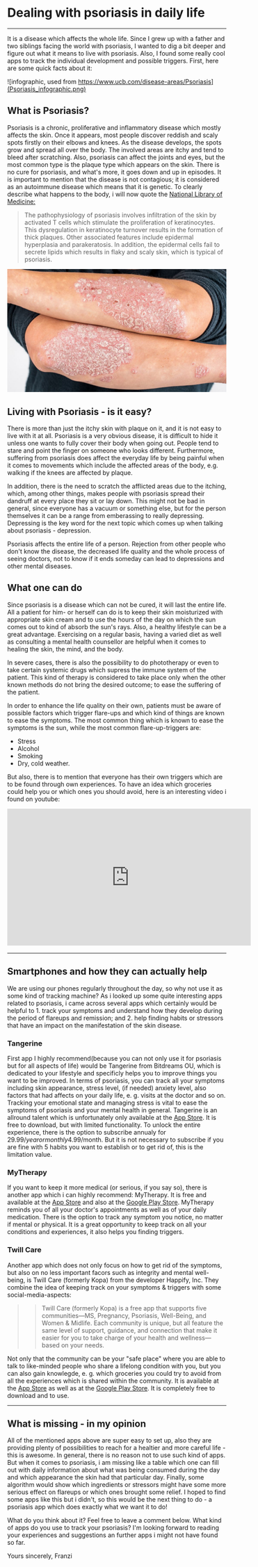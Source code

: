 
# Dealing with psoriasis in daily life 
---

It is a disease which affects the whole life. Since I grew up with a father and two siblings facing the world with psoriasis, I wanted to dig a bit deeper and figure out what it means to live with psoriasis. Also, I found some really cool apps to track the individual development and possible triggers. First, here are some quick facts about it:

![infographic, used from https://www.ucb.com/disease-areas/Psoriasis](Psoriasis_infographic.png)

## What is Psoriasis?

Psoriasis is a chronic, proliferative and inflammatory disease which mostly affects the skin. Once it appears, most people 
discover reddish and scaly spots firstly on their elbows and knees. As the disease develops, the spots grow and spread all over the body. 
The involved areas are itchy and tend to bleed after scratching. Also, psoriasis can affect the joints and eyes, but the most
common type is the plaque type which appears on the skin. There is no cure for psoriasis, and what's more, it goes down and up in episodes.
It is important to mention that the disease is not contagious; it is considered as an autoimmune disease which means that it is genetic. To clearly describe what happens to the body, i will now quote the [National Library of Medicine:](https://www.ncbi.nlm.nih.gov/books/NBK448194/#article-27961.s2)

>The pathophysiology of psoriasis involves infiltration of the skin by activated T cells which stimulate the proliferation of keratinocytes. This dysregulation in keratinocyte turnover results in the formation of thick plaques. Other associated features include epidermal hyperplasia and parakeratosis. In addition, the epidermal cells fail to secrete lipids which results in flaky and scaly skin, which is typical of psoriasis.


![This is what it looks like](psoriasis-arms.jpeg)


## Living with Psoriasis - is it easy?

There is more than just the itchy skin with plaque on it, and it is not easy to live with it at all.
Psoriasis is a very obvious disease, it is difficult to hide it unless one wants to fully cover their body when going out.
People tend to stare and point the finger on someone who looks different. Furthermore, suffering from psoriasis does affect the
everyday life by being painful when it comes to movements which include the affected areas of the body, e.g. walking if the knees are
affected by plaque. 

In addition, there is the need to scratch the afflicted areas due to the itching, which, among other things, 
makes people with psoriasis spread their dandruff at every place they sit or lay down. This might not be bad in general, since everyone has 
a vacuum or something else, but for the person themselves it can be a range from emberassing to really depressing.
Depressing is the key word for the next topic which comes up when talking about psoriasis - depression.

Psoriasis affects the entire life of a person. Rejection from other people who don't know the disease, the decreased life quality
and the whole process of seeing doctors, not to know if it ends someday can lead to 
depressions and other mental diseases.

## What one can do

Since psoriasis is a disease which can not be cured, it will last the entire life. All a patient for him- or herself can do is to keep their skin moisturized 
with appropriate skin cream and to use the hours of the day on which the sun comes out to kind of absorb the sun's rays. Also, a healthy lifestyle can be a great advantage. Exercising on a regular basis, having a varied diet as well as consulting a mental health counsellor are helpful when it comes to healing the skin, the mind, and the body. 

In severe cases, there is also the possibility to do phototherapy or even to take certain systemic drugs which supress the immune system of the patient. This kind of therapy is considered to take place only when the other known methods do not bring the desired outcome; to ease the suffering of the patient. 

In order to enhance the life quality on their own, patients must be aware of possible factors which trigger flare-ups and which kind of things are known to ease the symptoms. The most common thing which is known to ease the symptoms is the sun, while the most common flare-up-triggers are:
+ Stress
+ Alcohol
+ Smoking
+ Dry, cold weather.

But also, there is to mention that everyone has their own triggers which are to be found through own experiences.
To have an idea which groceries could help you or which ones you should avoid, here is an interesting video i found on youtube: 


<iframe width="560" height="315" src="https://www.youtube.com/embed/8BJyCyEcJSg" title="YouTube video player" frameborder="0" allow="accelerometer; autoplay; clipboard-write; encrypted-media; gyroscope; picture-in-picture; web-share" allowfullscreen></iframe>

---
## Smartphones and how they can actually help 

We are using our phones regularly throughout the day, so why not use it as some kind of tracking machine? As i looked up some quite interesting apps related to psoriasis, i came across several apps which certainly would be helpful to 1. track your symptoms and understand how they develop during the period of flareups and remission; and 2. help finding habits or stressors that have an impact on the manifestation of the skin disease.

### Tangerine

First app I highly recommend(because you can not only use it for psoriasis but for all aspects of life) would be Tangerine from Bitdreams OU, which is dedicated to your lifestyle and specificly helps you to improve things you want to be improved. In terms of psoriasis, you can track all your symptoms including skin appearance, stress level, (if needed) anxiety level, also factors that had affects on your daily life, e. g. visits at the doctor and so on. Tracking your emotional state and managing stress is vital to ease the symptoms of psoriasis and your mental health in general. Tangerine is an allround talent which is unfortunately only available at the [App Store](https://apps.apple.com/us/app/tangerine-self-care-goals/id1468882685). It is free to download, but with limited functionality. To unlock the entire experience, there is the option to subscribe annualy for 29.99$/year or monthly 4.99$/month. But it is not necessary to subscribe if you are fine with 5 habits you want to establish or to get rid of, this is the limitation value. 

### MyTherapy

If you want to keep it more medical (or serious, if you say so), there is another app which i can highly recommend: MyTherapy. It is free and available at the [App Store](https://apps.apple.com/gb/app/mytherapy-meds-pill-reminder/id662170995) and also at the [Google Play Store](https://play.google.com/store/apps/details?id=eu.smartpatient.mytherapy&referrer=utm_source%3Dwebsite-en). MyTherapy reminds you of all your doctor's appointments as well as of your daily medication. There is the option to track any symptom you notice, no matter if mental or physical. It is a great opportunity to keep track on all your conditions and experiences, it also helps you finding triggers.

### Twill Care

Another app which does not only focus on how to get rid of the symptoms, but also on no less important facors such as integrity and mental well-being, is Twill Care (formerly Kopa) from the developer Happify, Inc. They combine the idea of keeping track on your symptoms & triggers with some social-media-aspects:

>> Twill Care (formerly Kopa) is a free app that supports five communities—MS, Pregnancy, Psoriasis, Well-Being, and Women & Midlife. Each community is unique, but all feature the same level of support, guidance, and connection that make it easier for you to take charge of your health and wellness—based on your needs.

Not only that the community can be your "safe place" where you are able to talk to like-minded people who share a lifelong condition with you, but you can also gain knowlegde, e. g. which groceries you could try to avoid from all the experiences which is shared within the community. 
It is available at the [App Store](https://apps.apple.com/us/app/twill-care-formerly-kopa/id1494286910) as well as at the [Google Play Store](https://play.google.com/store/apps/details?id=com.happify.community.psoriasis&hl=en&gl=US). It is completely free to download and to use. 

---

## What is missing - in my opinion

All of the mentioned apps above are super easy to set up, also they are providing plenty of possibilities to reach for a healtier and more careful life - this is awesome. In general, there is no reason not to use such kind of apps. But when it comes to psoriasis, i am missing like a table which one can fill out with daily information about what was being consumed during the day and which appearance the skin had that particular day. Finally, some algorithm would show which ingredients or stressors might have some more serious effect on flareups or which ones brought some relief.
I hoped to find some apps like this but i didn't, so this would be the next thing to do - a psoriasis app which does exactly what we want it to do!

What do you think about it? Feel free to leave a comment below. What kind of apps do you use to track your psoriasis? 
I'm looking forward to reading your experiences and suggestions an further apps i might not have found so far.

Yours sincerely,
Franzi 
